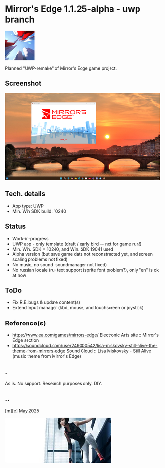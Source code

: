 # Mirror's Edge 1.1.25-alpha - uwp branch 
![Logo](Images/logo.png)

Planned "UWP-remake" of Mirror's Edge game project. 

## Screenshot
![W11](Images/screenshot.png)

## Tech. details
- App type: UWP
- Min. Win SDK build: 10240

## Status
- Work-in-progress
- UWP app - only template (draft / early bird -- not for game run!)
- Min. Win. SDK = 10240, and Win. SDK 19041 used
- Alpha version (but save game data not reconstructed yet, and screen scaling problems not fixed)
- No music, no sound (soundmanager not fixed)
- No russian locale (ru) text support (sprite font problem?), only "en" is ok at now 

## ToDo
- Fix R.E. bugs & update content(s)
- Extend Input manager (kbd, mouse, and touchscreen or joystick)


## Reference(s)
- https://www.ea.com/games/mirrors-edge/ Electronic Arts site :: Mirror's Edge section 
- https://soundcloud.com/user249000542/lisa-miskovsky-still-alive-the-theme-from-mirrors-edge Sound Cloud :: Lisa Miskovsky - Still Alive (music theme from Mirror's Edge)

## .
As is. No support. Research purposes only. DIY.

## ..
[m][e] May 2025


![Logo](Images/footer.png)
